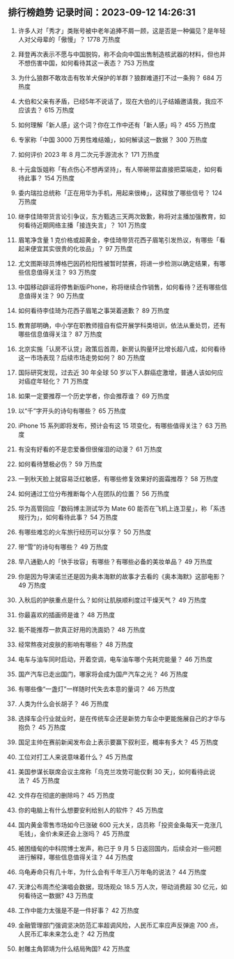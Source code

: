 
## 排行榜趋势 记录时间：2023-09-12 14:26:31
  
  1. 许多人对「秀才」类账号被中老年追捧不屑一顾，这是否是一种偏见？是年轻人对父母辈的「傲慢」？ 1778 万热度
    
  2. 拜登再次表示不愿与中国脱钩，称不会向中国出售制造核武器的材料，但也并不想伤害中国，如何看待其这一表态？ 753 万热度
    
  3. 为什么狼群不敢攻击有牧羊犬保护的羊群？狼群难道打不过一条狗？ 684 万热度
    
  4. 大伯和父亲有矛盾，已经5年不说话了，现在大伯的儿子结婚邀请我，我应不应该去？ 615 万热度
    
  5. 如何理解「新人感」这个词？你在工作中还有「新人感」吗？ 455 万热度
    
  6. 专家称「中国 3000 万男性难结婚」，如何解读这一数据？ 300 万热度
    
  7. 如何评价 2023 年 8 月二次元手游流水？ 171 万热度
    
  8. 十元盒饭姐称「有点伤心不想再坚持」，有人带碗带盆直接把菜端走，如何看待此事？ 154 万热度
    
  9. 委内瑞拉总统称「正在用华为手机，用起来很棒」，这释放了哪些信号？ 124 万热度
    
  10. 继李佳琦带货言论引争议，东方甄选三天两次致歉，称将对主播加强教育，如何看待近期网络主播「接连失言」？ 101 万热度
    
  11. 眉笔净含量 1 克价格或超黄金，李佳琦带货花西子眉笔引发热议，有哪些「看起来便宜其实很贵的化妆品」？ 97 万热度
    
  12. 尤文图斯球员博格巴因药检阳性被暂时禁赛，将进一步检测以确定结果，有哪些信息值得关注？ 93 万热度
    
  13. 中国移动辟谣将停售新版iPhone，称将继续合作销售，如何看待？还有哪些信息值得关注？ 90 万热度
    
  14. 如何看待李佳琦为花西子眉笔之事哭着道歉？ 89 万热度
    
  15. 教育部明确，中小学在职教师擅自有偿开展学科类培训，依法从重处罚，还有哪些信息值得关注？ 87 万热度
    
  16. 北京实施「认房不认贷」政策后首周，新房认购量环比增长超八成，如何看待这一市场表现？后续市场走势如何？ 80 万热度
    
  17. 国际研究发现，过去近 30 年全球 50 岁以下人群癌症激增，普通人该如何应对癌症年轻化？ 71 万热度
    
  18. 如果一定要推荐一个历史学者，你会推荐谁？ 69 万热度
    
  19. 以“千”字开头的诗句有哪些？ 65 万热度
    
  20. iPhone 15 系列即将发布，预计会有这 15 项变化，有哪些值得关注？ 63 万热度
    
  21. 有没有好看的不是恋爱番但很催泪的动漫？ 61 万热度
    
  22. 如何看待慧极必伤？ 59 万热度
    
  23. 一到秋天脸上就容易泛红敏感，有哪些修复效果好的面霜推荐？ 58 万热度
    
  24. 如何通过工位分布推断每个人在团队的位置？ 56 万热度
    
  25. 华为高管回应「数码博主测试华为 Mate 60 能否在飞机上连卫星」，称「系违规行为」，如何看待此事？ 54 万热度
    
  26. 有哪些难忘的火车旅行经历可以分享？ 50 万热度
    
  27. 带“雪”的诗句有哪些？ 49 万热度
    
  28. 早八通勤人的「快手妆容」有哪些？有哪些必备的美妆单品？ 49 万热度
    
  29. 你是因为导演诺兰还是因为奥本海默的故事才去看的《奥本海默》这部电影？ 49 万热度
    
  30. 入秋后的护肤重点是什么？如何让肌肤顺利度过干燥天气？ 49 万热度
    
  31. 你最喜欢的插画师是谁？ 48 万热度
    
  32. 能不能推荐一款真正好用的洗面奶？ 48 万热度
    
  33. 经常熬夜对皮肤的影响有哪些？ 48 万热度
    
  34. 电车与油车同时启动，开着空调，电车油车哪个先耗完能量？ 46 万热度
    
  35. 国产汽车已走出国门，哪家将会成为国产汽车之光？ 46 万热度
    
  36. 有哪些像“一盏灯”一样随时代失去本意的量词？ 46 万热度
    
  37. 人类为什么会长胡子？ 46 万热度
    
  38. 选择车企行业就业时，是在传统车企还是新势力车企中更能施展自己的才华与抱负？ 45 万热度
    
  39. 国足主帅在赛前新闻发布会上表示要赢下叙利亚，概率有多大？ 45 万热度
    
  40. 工位对打工人来说意味着什么？ 45 万热度
    
  41. 美国参谋长联席会议主席称「乌克兰攻势可能仅剩 30 天」，如何看待此说法？ 45 万热度
    
  42. 文件存在彻底的删除吗？ 45 万热度
    
  43. 你的电脑上有什么想要安利给别人的软件？ 45 万热度
    
  44. 国内黄金零售市场如今已涨破 600 元大关，店员称「投资金条每天一克涨几毛钱」，金价未来还会上涨吗？ 45 万热度
    
  45. 被困缅甸的中科院博士发声，称已于 9 月 5 日返回国内，后续会对一些问题进行解释，哪些信息值得关注？ 44 万热度
    
  46. 乌龟寿命只有几十年，为什么会有千年王八万年龟的说法？ 44 万热度
    
  47. 天津公布周杰伦演唱会数据，现场观众 18.5 万人次，带动消费超 30 亿元，如何看待这一数据? 43 万热度
    
  48. 工作中能力太强是不是一件好事？ 42 万热度
    
  49. 金融管理部门强调坚决防范汇率超调风险，人民币汇率应声反弹逾 700 点，人民币汇率未来怎么走？ 42 万热度
    
  50. 射雕主角郭靖为什么结局殉国? 42 万热度
    